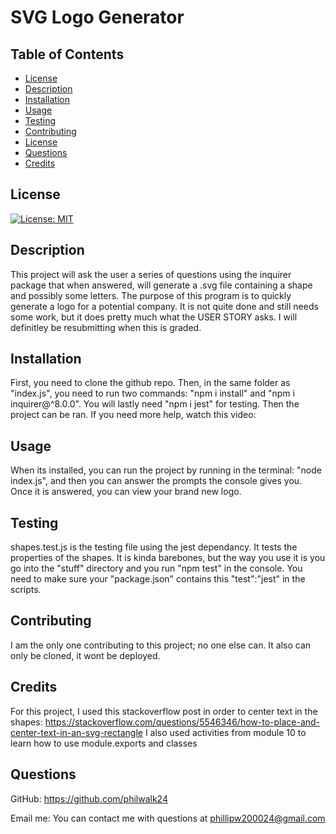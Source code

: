 
# SVG Logo Generator

## Table of Contents
- [License](#description)
- [Description](#description)
- [Installation](#installation)
- [Usage](#usage)
- [Testing](#testing)
- [Contributing](#contributing)
- [License](#license)
- [Questions](#questions)
- [Credits](#credits)

## License
[![License: MIT](https://img.shields.io/badge/License-MIT-yellow.svg)](https://opensource.org/licenses/MIT)




## Description

This project will ask the user a series of questions using the inquirer package that when answered, will generate a .svg file containing a shape and possibly some
letters. The purpose of this program is to quickly generate a logo for a potential company. It is not quite done and still needs some work, but it does pretty much what the USER STORY asks. I will definitley be resubmitting when this is graded.

## Installation

First, you need to clone the github repo. Then, in the same folder as "index.js", you need to run two commands: "npm i install" and "npm i inquirer@^8.0.0". You will lastly need "npm i jest" for testing. Then the project can be ran. If you need more help, watch this video: 

## Usage

When its installed, you can run the project by running in the terminal: "node index.js", and then you can answer the prompts the console gives you. Once it is answered, you can view your brand new logo.

## Testing

shapes.test.js is the testing file using the jest dependancy. It tests the properties of the shapes. It is kinda barebones, but the way you use it is you go into the "stuff" directory and you run "npm test" in the console. You need to make sure your "package.json" contains this "test":"jest" in the scripts.

## Contributing

I am the only one contributing to this project; no one else can. It also can only be cloned, it wont be deployed.

## Credits

For this project, I used this stackoverflow post in order to center text in the shapes: https://stackoverflow.com/questions/5546346/how-to-place-and-center-text-in-an-svg-rectangle  I also used activities from module 10 to learn how to use module.exports and classes

## Questions
GitHub: https://github.com/philwalk24 

Email me: You can contact me with questions at phillipw200024@gmail.com
